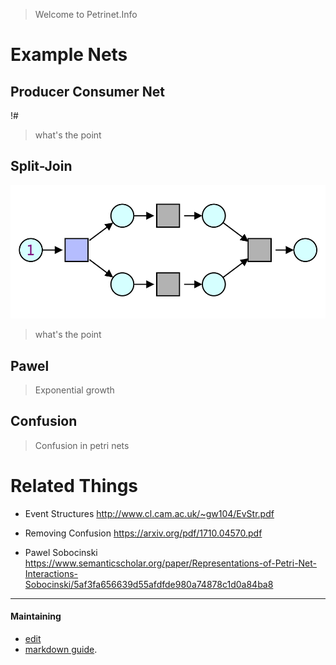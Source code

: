 > Welcome to Petrinet.Info

# Example Nets

## Producer Consumer Net

!#[](nets/producer-consumer.png)

> what's the point

## Split-Join

![](nets/split-join.png)

> what's the point

## Pawel

> Exponential growth

## Confusion

> Confusion in petri nets


# Related Things

- Event Structures
  http://www.cl.cam.ac.uk/~gw104/EvStr.pdf

- Removing Confusion
  https://arxiv.org/pdf/1710.04570.pdf

- Pawel Sobocinski
  https://www.semanticscholar.org/paper/Representations-of-Petri-Net-Interactions-Sobocinski/5af3fa656639d55afdfde980a74878c1d0a84ba8


----

#### Maintaining

- [edit](https://github.com/PetriNets/petrinets.github.io/edit/master/index.md)
- [markdown guide](https://guides.github.com/features/mastering-markdown/).
